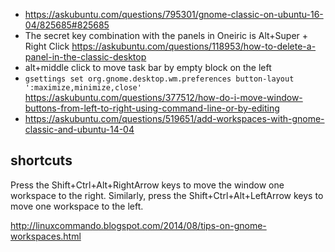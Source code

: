 - https://askubuntu.com/questions/795301/gnome-classic-on-ubuntu-16-04/825685#825685
- The secret key combination with the panels in Oneiric is Alt+Super + Right Click https://askubuntu.com/questions/118953/how-to-delete-a-panel-in-the-classic-desktop
- alt+middle click to move task bar by empty block on the left
- `gsettings set org.gnome.desktop.wm.preferences button-layout ':maximize,minimize,close'` https://askubuntu.com/questions/377512/how-do-i-move-window-buttons-from-left-to-right-using-command-line-or-by-editing
- https://askubuntu.com/questions/519651/add-workspaces-with-gnome-classic-and-ubuntu-14-04

## shortcuts

Press the Shift+Ctrl+Alt+RightArrow keys to move the window one workspace to the right. Similarly, press the Shift+Ctrl+Alt+LeftArrow keys to move one workspace to the left.

http://linuxcommando.blogspot.com/2014/08/tips-on-gnome-workspaces.html
